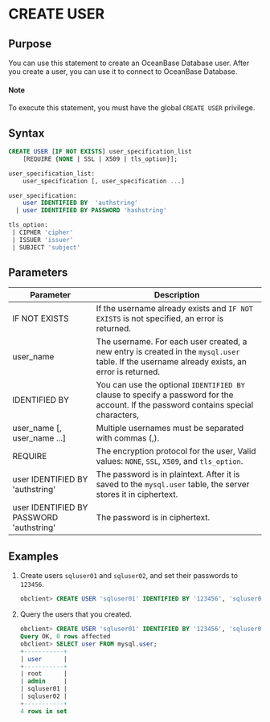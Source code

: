 # CREATE USER

## Purpose

You can use this statement to create an OceanBase Database user. After you create a user, you can use it to connect to OceanBase Database.
  <main id="notice" type='explain'>
    <h4>Note</h4>
    <p>To execute this statement, you must have the global <code>CREATE USER</code> privilege.<code></code> </p>
  </main>

## Syntax

```sql
CREATE USER [IF NOT EXISTS] user_specification_list
    [REQUIRE {NONE | SSL | X509 | tls_option}];

user_specification_list:
    user_specification [, user_specification ...]

user_specification:
    user IDENTIFIED BY  'authstring'
  | user IDENTIFIED BY PASSWORD 'hashstring'

tls_option:
 | CIPHER 'cipher'
 | ISSUER 'issuer'
 | SUBJECT 'subject'
```

## Parameters

| **Parameter** | **Description** |
|------------------------------------------|--------------------------------------------------------|
| IF NOT EXISTS | If the username already exists and `IF NOT EXISTS` is not specified, an error is returned.  |
| user_name | The username. For each user created, a new entry is created in the `mysql.user` table. If the username already exists, an error is returned.  |
| IDENTIFIED BY | You can use the optional `IDENTIFIED BY` clause to specify a password for the account. If the password contains special characters, | it must be enclosed in double quotation marks. Special characters are ~ ! @ # % ^ & * _ - + = ` ( ) { } []: ; ' , . ? /  |
| user_name \[, user_name ...\] | Multiple usernames must be separated with commas (,).  |
| REQUIRE | The encryption protocol for the user, Valid values: `NONE`, `SSL`, `X509`, and `tls_option`.  |
| user IDENTIFIED BY  'authstring' | The password is in plaintext. After it is saved to the `mysql.user` table, the server stores it in ciphertext.  |
| user IDENTIFIED BY PASSWORD 'authstring' | The password is in ciphertext.  |

## Examples

1. Create users `sqluser01` and `sqluser02`, and set their passwords to `123456`.

   ```sql
   obclient> CREATE USER 'sqluser01' IDENTIFIED BY '123456', 'sqluser02' IDENTIFIED BY '123456';
   ```

2. Query the users that you created.

   ```sql
   obclient> CREATE USER 'sqluser01' IDENTIFIED BY '123456', 'sqluser02' IDENTIFIED BY '123456';
   Query OK, 0 rows affected
   obclient> SELECT user FROM mysql.user;
   +-----------+
   | user      |
   +-----------+
   | root      |
   | admin     |
   | sqluser01 |
   | sqluser02 |
   +-----------+
   4 rows in set
   ```
